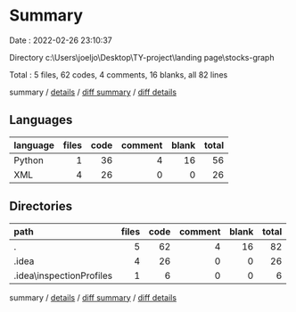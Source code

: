 # Summary

Date : 2022-02-26 23:10:37

Directory c:\Users\joeljo\Desktop\TY-project\landing page\stocks-graph

Total : 5 files,  62 codes, 4 comments, 16 blanks, all 82 lines

summary / [details](details.md) / [diff summary](diff.md) / [diff details](diff-details.md)

## Languages
| language | files | code | comment | blank | total |
| :--- | ---: | ---: | ---: | ---: | ---: |
| Python | 1 | 36 | 4 | 16 | 56 |
| XML | 4 | 26 | 0 | 0 | 26 |

## Directories
| path | files | code | comment | blank | total |
| :--- | ---: | ---: | ---: | ---: | ---: |
| . | 5 | 62 | 4 | 16 | 82 |
| .idea | 4 | 26 | 0 | 0 | 26 |
| .idea\inspectionProfiles | 1 | 6 | 0 | 0 | 6 |

summary / [details](details.md) / [diff summary](diff.md) / [diff details](diff-details.md)